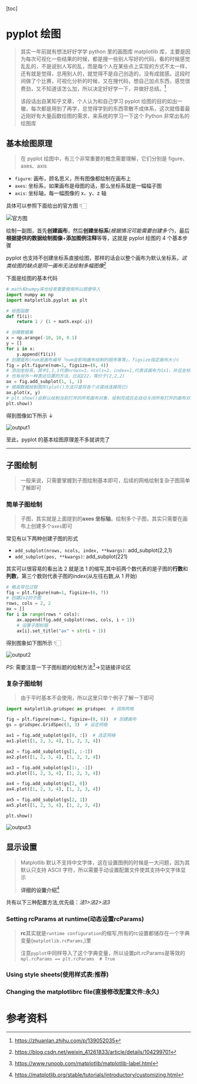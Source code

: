 [toc]

# pyplot 绘图

> 其实一年前就有想法好好学学 python 里的画图库 matplotlib 库，主要是因为每次可视化一些结果的时候，都是搜一些别人写好的代码，看的时候感觉乱乱的，不是说别人写的乱，而是每个人在某些点上实现的方式不太一样，还有就是觉得，总用别人的，就觉得不是自己创造的，没有成就感。这段时间做了个比赛，可视化分析的时候，又在搜代码，想自己加点东西，感觉很费劲，又不知道该怎么加，所以决定好好学一下，并做好总结。[^1]
>
> 该段话出自某知乎文章，个人认为和自己学习 pyplot 绘图的目的如出一辙，每次都是用到了再学，总觉得学到的东西零散不成体系，这次就借着最近刚好有大量函数绘图的需求，来系统的学习一下这个 Python 非常出名的绘图库

## 基本绘图原理

> 在 pyplot 绘图中，有三个非常重要的概念需要理解，它们分别是 figure、axes、axis

-   `figure`: 画布，顾名思义，所有图像都绘制在画布上
-   `axes`: 坐标系，如果画布是母图的话，那么坐标系就是一幅幅子图
-   `axis`: 坐标轴，每一幅图像的 x、y、z 轴

具体可以参照下面给出的官方图 👇🏻

![官方图](../assets/pyplot.webp)

绘制一副图，首先**创建画布**，然后**创建坐标系**(_根据情况可能需要创建多个_)，最后**根据提供的数据绘制图像**+**添加图例注释**等等，这就是 pyplot 绘图的 4 个基本步骤

pyplot 也支持不创建坐标系直接绘图，那样的话会以整个画布为默认坐标系，_这类绘图的缺点是同一画布无法绘制多幅图像_[^2]

下面是绘图的基本代码

```python
# math和numpy库也经常需要使用所以顺便导入
import numpy as np
import matplotlib.pyplot as plt

# 绘图函数
def f1(i):
    return 1 / (1 + math.exp(-i))

# 创建数据集
x = np.arange(-10, 10, 0.1)
y = []
for i in x:
    y.append(f1(i))
# 创建画布(num是画布编号「num会影响画布绘制的顺序等等」，figsize指定画布大小)
fig = plt.figure(num=1, figsize=(6, 4))
# 添加坐标系，其中1,1,1代表nrows=1，ncols=1，index=1,代表该画布为1x1，并且坐标系绘制在第一个位置上
# 也有另外一种表达位置的方法，比如222，等价于(2,2,2)
ax = fig.add_subplot(1, 1, 1)
# 根据数据绘制图形(plot()方法只是将各个点直线连接而已)
ax.plot(x, y)
# plt.show()会默认绘制当前打开的所有画布对象，绘制完成后会自动关闭所有打开的画布对象并释放内存，所以一般来说，画布对象都是一次性的，无法通过plt.show()再次调用，这也是jupyter适合图形绘制的原因之一
plt.show()
```

得到图像如下所示 ↓

![output1](../assets/output1.png)

至此，pyplot 的基本绘图原理差不多就讲完了

---

## 子图绘制

> 一般来说，只需要掌握到子图绘制基本即可，后续的网格绘制复杂子图简单了解即可

### 简单子图绘制

> 子图，其实就是上面提到的**axes 坐标轴**，绘制多个子图，其实只需要在画布上创建多个`axes`即可

常见有以下两种创建子图的形式

-   `add_subplot(nrows, ncols, index, **kwargs)`: add_subplot(2,2,1)
-   `add_subplot(pos, **kwargs)`: add_subplot(221)

其实可以很容易的看出法 2 就是法 1 的缩写,其中前两个数代表的是子图的**行数**和**列数**，第三个数则代表子图的*index*(从左往右数,从 1 开始)

```python
# 略去导包过程
fig = plt.figure(num=1, figsize=(6, 7))
# 创建2x2的子图
rows, cols = 2, 2
ax = []
for i in range(rows * cols):
    ax.append(fig.add_subplot(rows, cols, i + 1))
    # 设置子图标题
    ax[i].set_title("ax" + str(i + 1))
```

得到图象如下图所示 👇🏻

![output2](../assets/output2.png)

_PS_: 需要注意一下子图标题的绘制方法[^3]->见链接评论区

### 复杂子图绘制

> 由于平时基本不会使用，所以这里只举个例子了解一下即可

```python
import matplotlib.gridspec as gridspec  # 调用网格

fig = plt.figure(num=1, figsize=(8, 6))  # 创建画布
gs = gridspec.GridSpec(3, 3)  # 设定网格

ax1 = fig.add_subplot(gs[0, :])  # 选定网格
ax1.plot([1, 2, 3, 4], [1, 2, 3, 4])

ax2 = fig.add_subplot(gs[1, :-1])
ax2.plot([1, 2, 3, 4], [1, 2, 3, 4])

ax3 = fig.add_subplot(gs[1:, -1])
ax3.plot([1, 2, 3, 4], [1, 2, 3, 4])

ax4 = fig.add_subplot(gs[2, 0])
ax4.plot([1, 2, 3, 4], [1, 2, 3, 4])

ax5 = fig.add_subplot(gs[2, 1])
ax5.plot([1, 2, 3, 4], [1, 2, 3, 4])

plt.show()
```

![output3](../assets/output3.png)

## 显示设置

> Matplotlib 默认不支持中文字体，这在设置图例的时候是一大问题，因为其默认只支持 ASCII 字符，所以需要手动设置配置文件使其支持中文字体显示
>
> **详细的设置介绍**[^4]

共有以下三种配置方法,优先级：*法1>法2>法3*

### Setting rcParams at runtime(动态设置rcParams)

> **rc**其实就是`runtime configuration`的缩写,所有的rc设置都储存在一个字典变量(`matplotlib.rcParams`,)里
>
> 注意`pyplot`中同样导入了这个字典变量，所以设置plt.rcParams是等效的`mpl.rcParams == plt.rcParams  # True`

### Using style sheets(使用样式表:推荐)

### Changing the matplotlibrc file(直接修改配置文件:永久)

# 参考资料

[^1]: https://zhuanlan.zhihu.com/p/139052035
[^2]: https://blog.csdn.net/weixin_41261833/article/details/104299701
[^3]: https://www.runoob.com/matplotlib/matplotlib-label.html
[^4]: https://matplotlib.org/stable/tutorials/introductory/customizing.html
